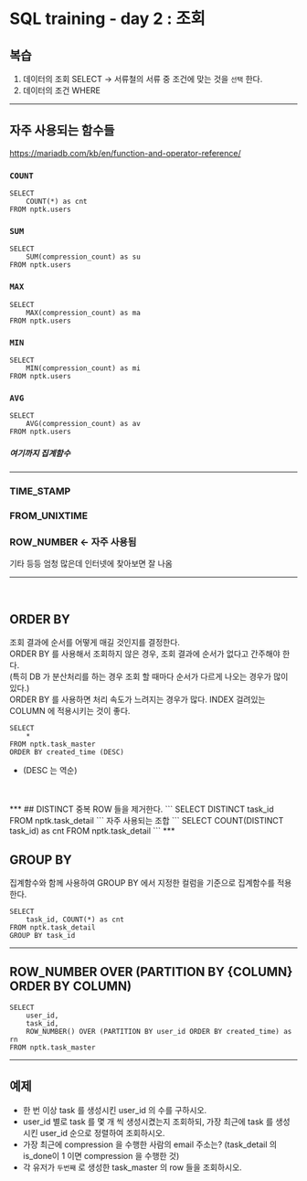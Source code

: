 # SQL training - day 2 : 조회

## 복습
1. 데이터의 조회 SELECT -> 서류철의 서류 중 조건에 맞는 것을 `선택` 한다.
2. 데이터의 조건 WHERE

***
   
## 자주 사용되는 함수들
https://mariadb.com/kb/en/function-and-operator-reference/
### `COUNT`
```
SELECT
    COUNT(*) as cnt
FROM nptk.users
```
### `SUM`
```
SELECT
    SUM(compression_count) as su
FROM nptk.users
```
### `MAX`
```
SELECT
    MAX(compression_count) as ma
FROM nptk.users
```
### `MIN`
```
SELECT
    MIN(compression_count) as mi
FROM nptk.users
```
### `AVG`
```
SELECT
    AVG(compression_count) as av
FROM nptk.users
```
##### 여기까지 집계함수
--- 
### TIME_STAMP
### FROM_UNIXTIME
### ROW_NUMBER <- 자주 사용됨 
기타 등등 엄청 많은데 인터넷에 찾아보면 잘 나옴

----
<br>

## ORDER BY
조회 결과에 순서를 어떻게 매길 것인지를 결정한다.   
ORDER BY 를 사용해서 조회하지 않은 경우, 조회 결과에 순서가 없다고 간주해야 한다.    
(특히 DB 가 분산처리를 하는 경우 조회 할 때마다 순서가 다르게 나오는 경우가 많이 있다.)   
ORDER BY 를 사용하면 처리 속도가 느려지는 경우가 많다. INDEX 걸려있는 COLUMN 에 적용시키는 것이 좋다.

```
SELECT 
    *
FROM nptk.task_master
ORDER BY created_time (DESC)
```
* (DESC 는 역순)
<br>
<br>
***
## DISTINCT
중복 ROW 들을 제거한다.
```
SELECT
    DISTINCT task_id
FROM nptk.task_detail
```
자주 사용되는 조합
```
SELECT
    COUNT(DISTINCT task_id) as cnt
FROM nptk.task_detail
```
***

## GROUP BY
집계함수와 함께 사용하여 GROUP BY 에서 지정한 컬럼을 기준으로 집계함수를 적용한다.
```
SELECT
    task_id, COUNT(*) as cnt
FROM nptk.task_detail
GROUP BY task_id
```
***

## ROW_NUMBER OVER (PARTITION BY {COLUMN} ORDER BY COLUMN)
```
SELECT
    user_id, 
    task_id, 
    ROW_NUMBER() OVER (PARTITION BY user_id ORDER BY created_time) as rn
FROM nptk.task_master
```

***
## 예제
* 한 번 이상 task 를 생성시킨 user_id 의 수를 구하시오.
* user_id 별로 task 를 몇 개 씩 생성시켰는지 조회하되, 가장 최근에 task 를 생성시킨 user_id 순으로 정렬하여 조회하시오.
* 가장 최근에 compression 을 수행한 사람의 email 주소는? (task_detail 의 is_done이 1 이면 compression 을 수행한 것)
* 각 유저가 `두번째` 로 생성한 task_master 의 row 들을 조회하시오.
